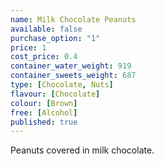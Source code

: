 ```yaml
---
name: Milk Chocolate Peanuts
available: false
purchase_option: "1"
price: 1
cost_price: 0.4
container_water_weight: 919
container_sweets_weight: 687
type: [Chocolate, Nuts]
flavour: [Chocolate]
colour: [Brown]
free: [Alcohol]
published: true
---
```

Peanuts covered in milk chocolate.